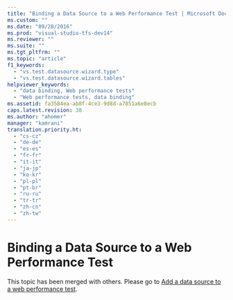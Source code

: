 ```yaml
---
title: "Binding a Data Source to a Web Performance Test | Microsoft Docs"
ms.custom: ""
ms.date: "09/28/2016"
ms.prod: "visual-studio-tfs-dev14"
ms.reviewer: ""
ms.suite: ""
ms.tgt_pltfrm: ""
ms.topic: "article"
f1_keywords: 
  - "vs.test.datasource.wizard.type"
  - "vs.test.datasource.wizard.tables"
helpviewer_keywords: 
  - "data binding, Web performance tests"
  - "Web performance tests, data binding"
ms.assetid: fa3584ea-ab8f-4ce3-9d8d-a7851a6e8ecb
caps.latest.revision: 38
ms.author: "ahomer"
manager: "kamrani"
translation.priority.ht: 
  - "cs-cz"
  - "de-de"
  - "es-es"
  - "fr-fr"
  - "it-it"
  - "ja-jp"
  - "ko-kr"
  - "pl-pl"
  - "pt-br"
  - "ru-ru"
  - "tr-tr"
  - "zh-cn"
  - "zh-tw"
---
```

# Binding a Data Source to a Web Performance Test
This topic has been merged with others. Please go to [Add a data source to a web performance test](../test/add-a-data-source-to-a-web-performance-test.md).